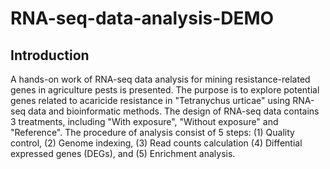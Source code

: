 # RNA-seq-data-analysis-DEMO
## Introduction
A hands-on work of RNA-seq data analysis for mining resistance-related genes in agriculture pests is presented. The purpose is to explore potential genes related to acaricide resistance in "Tetranychus urticae" using RNA-seq data and bioinformatic methods. The design of RNA-seq data contains 3 treatments, including "With exposure", "Without exposure" and "Reference". The procedure of analysis consist of 5 steps: (1) Quality control, (2) Genome indexing, (3) Read counts calculation (4) Diffential expressed genes (DEGs), and (5) Enrichment analysis.
